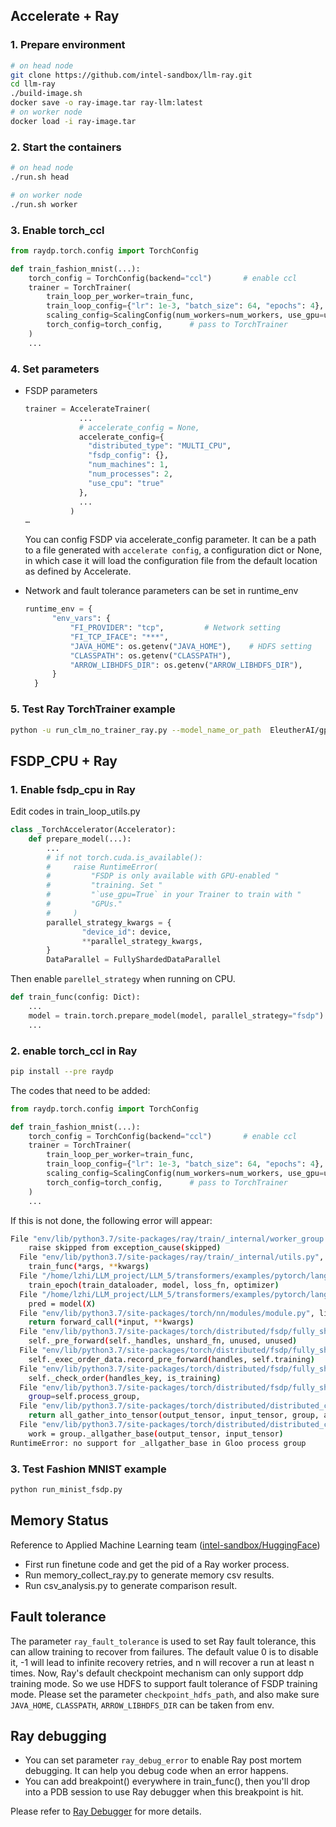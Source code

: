 ## Accelerate + Ray 
### 1. Prepare environment
```bash
# on head node 
git clone https://github.com/intel-sandbox/llm-ray.git
cd llm-ray 
./build-image.sh 
docker save -o ray-image.tar ray-llm:latest
# on worker node   
docker load -i ray-image.tar 
```

### 2. Start the containers 
```bash 
# on head node 
./run.sh head 

# on worker node 
./run.sh worker
```

### 3. Enable torch_ccl
```python
from raydp.torch.config import TorchConfig

def train_fashion_mnist(...):
    torch_config = TorchConfig(backend="ccl")       # enable ccl
    trainer = TorchTrainer(
        train_loop_per_worker=train_func,
        train_loop_config={"lr": 1e-3, "batch_size": 64, "epochs": 4},
        scaling_config=ScalingConfig(num_workers=num_workers, use_gpu=use_gpu),
        torch_config=torch_config,      # pass to TorchTrainer
    )
    ...
```

### 4. Set parameters
- FSDP parameters 
  ```python
  trainer = AccelerateTrainer(
              ...
              # accelerate_config = None,
              accelerate_config={
                "distributed_type": "MULTI_CPU", 
                "fsdp_config": {}, 
                "num_machines": 1, 
                "num_processes": 2, 
                "use_cpu": "true"
              },
              ...
            )
  …
  ```
  You can config FSDP via accelerate_config parameter. It can be a path to a file generated with ``accelerate config``,  a configuration dict or None, in which case it will load the configuration file from the default location as defined by Accelerate.

- Network and fault tolerance parameters can be set in runtime_env
  ```python
  runtime_env = {
        "env_vars": {
            "FI_PROVIDER": "tcp",         # Network setting
            "FI_TCP_IFACE": "***", 
            "JAVA_HOME": os.getenv("JAVA_HOME"),    # HDFS setting
            "CLASSPATH": os.getenv("CLASSPATH"),
            "ARROW_LIBHDFS_DIR": os.getenv("ARROW_LIBHDFS_DIR"),
        }
    }
  ```

### 5. Test Ray TorchTrainer example
```bash
python -u run_clm_no_trainer_ray.py --model_name_or_path  EleutherAI/gpt-j-6B --dataset_name wikitext --dataset_config_name wikitext-2-raw-v1  --per_device_train_batch_size 2  --per_device_eval_batch_size 4  --num_train_epochs 1 --address 10.165.9.166 --num_workers 2
```


## FSDP_CPU + Ray
### 1. Enable fsdp_cpu in Ray
Edit codes in train_loop_utils.py
```python
class _TorchAccelerator(Accelerator):
    def prepare_model(...):
        ...
        # if not torch.cuda.is_available():
        #     raise RuntimeError(
        #         "FSDP is only available with GPU-enabled "
        #         "training. Set "
        #         "`use_gpu=True` in your Trainer to train with "
        #         "GPUs."
        #     )
        parallel_strategy_kwargs = {
                "device_id": device,
                **parallel_strategy_kwargs,
        }
        DataParallel = FullyShardedDataParallel
```
Then enable `parellel_strategy` when running on CPU.
```python
def train_func(config: Dict):
    ...
    model = train.torch.prepare_model(model, parallel_strategy="fsdp")
    ...
```

### 2. enable torch_ccl in Ray
```bash
pip install --pre raydp
```
The codes that need to be added:
```python
from raydp.torch.config import TorchConfig

def train_fashion_mnist(...):
    torch_config = TorchConfig(backend="ccl")       # enable ccl
    trainer = TorchTrainer(
        train_loop_per_worker=train_func,
        train_loop_config={"lr": 1e-3, "batch_size": 64, "epochs": 4},
        scaling_config=ScalingConfig(num_workers=num_workers, use_gpu=use_gpu),
        torch_config=torch_config,      # pass to TorchTrainer
    )
    ...
```
If this is not done, the following error will appear:
```bash
File "env/lib/python3.7/site-packages/ray/train/_internal/worker_group.py", line 31, in __execute
    raise skipped from exception_cause(skipped)
  File "env/lib/python3.7/site-packages/ray/train/_internal/utils.py", line 129, in discard_return_wrapper
    train_func(*args, **kwargs)
  File "/home/lzhi/LLM_project/LLM_5/transformers/examples/pytorch/language-modeling/run_minist_fsdp.py", line 112, in train_func
    train_epoch(train_dataloader, model, loss_fn, optimizer)
  File "/home/lzhi/LLM_project/LLM_5/transformers/examples/pytorch/language-modeling/run_minist_fsdp.py", line 57, in train_epoch
    pred = model(X)
  File "env/lib/python3.7/site-packages/torch/nn/modules/module.py", line 1194, in _call_impl
    return forward_call(*input, **kwargs)
  File "env/lib/python3.7/site-packages/torch/distributed/fsdp/fully_sharded_data_parallel.py", line 2741, in forward
    self._pre_forward(self._handles, unshard_fn, unused, unused)
  File "env/lib/python3.7/site-packages/torch/distributed/fsdp/fully_sharded_data_parallel.py", line 2773, in _pre_forward
    self._exec_order_data.record_pre_forward(handles, self.training)
  File "env/lib/python3.7/site-packages/torch/distributed/fsdp/fully_sharded_data_parallel.py", line 535, in record_pre_forward
    self._check_order(handles_key, is_training)
  File "env/lib/python3.7/site-packages/torch/distributed/fsdp/fully_sharded_data_parallel.py", line 578, in _check_order
    group=self.process_group,
  File "env/lib/python3.7/site-packages/torch/distributed/distributed_c10d.py", line 2392, in _all_gather_base
    return all_gather_into_tensor(output_tensor, input_tensor, group, async_op)
  File "env/lib/python3.7/site-packages/torch/distributed/distributed_c10d.py", line 2358, in all_gather_into_tensor
    work = group._allgather_base(output_tensor, input_tensor)
RuntimeError: no support for _allgather_base in Gloo process group
```

### 3. Test Fashion MNIST example
```python
python run_minist_fsdp.py
```

## Memory Status
Reference to Applied Machine Learning team ([intel-sandbox/HuggingFace](https://github.com/intel-sandbox/HuggingFace/tree/main/test/memory))
- First run finetune code and get the pid of a Ray worker process.
- Run memory_collect_ray.py to generate memory csv results.
- Run csv_analysis.py to generate comparison result.

## Fault tolerance
The parameter `ray_fault_tolerance` is used to set Ray fault tolerance, this can allow training to recover from failures. The default value 0 is to disable it, -1 will lead to infinite recovery retries, and n will recover a run at least n times. Now, Ray's default checkpoint mechanism can only support ddp training mode. So we use HDFS to support fault tolerance of FSDP training mode. Please set the parameter `checkpoint_hdfs_path`, and also make sure `JAVA_HOME`, `CLASSPATH`, `ARROW_LIBHDFS_DIR` can be taken from env.

## Ray debugging
- You can set parameter `ray_debug_error` to enable Ray post mortem debugging. It can help you debug code when an error happens.
- You can add breakpoint() everywhere in train_func(), then you'll drop into a PDB session to use Ray debugger when this breakpoint is hit.

Please refer to [Ray Debugger](https://docs.ray.io/en/master/ray-observability/ray-debugging.html) for more details.

